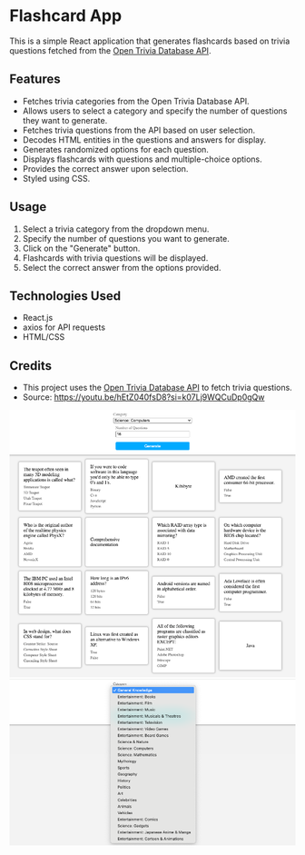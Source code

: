 # Flashcard App

This is a simple React application that generates flashcards based on trivia questions fetched from the [Open Trivia Database API](https://opentdb.com/).

## Features

- Fetches trivia categories from the Open Trivia Database API.
- Allows users to select a category and specify the number of questions they want to generate.
- Fetches trivia questions from the API based on user selection.
- Decodes HTML entities in the questions and answers for display.
- Generates randomized options for each question.
- Displays flashcards with questions and multiple-choice options.
- Provides the correct answer upon selection.
- Styled using CSS.

## Usage

1. Select a trivia category from the dropdown menu.
2. Specify the number of questions you want to generate.
3. Click on the "Generate" button.
4. Flashcards with trivia questions will be displayed.
5. Select the correct answer from the options provided.

## Technologies Used

- React.js
- axios for API requests
- HTML/CSS

## Credits

- This project uses the [Open Trivia Database API](https://opentdb.com/) to fetch trivia questions.
- Source: https://youtu.be/hEtZ040fsD8?si=k07Lj9WQCuDp0gQw

![results](./src/images/results.png)
![categories](./src/images/categories.png)
